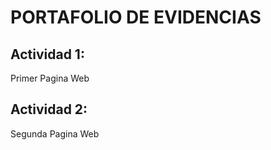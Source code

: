 # PORTAFOLIO DE EVIDENCIAS

## Actividad 1:

Primer Pagina Web

## Actividad 2:

Segunda Pagina Web
